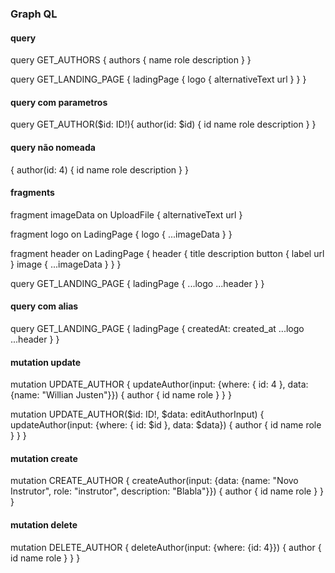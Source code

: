 ### Graph QL

#### query

query GET_AUTHORS {
  authors {
    name
    role
    description
  }
}

query GET_LANDING_PAGE {
  ladingPage {
    logo {
      alternativeText
      url
    }
  }
}

#### query com parametros

query GET_AUTHOR($id: ID!){
  author(id: $id) {
    id
    name
    role
    description
  }
}

#### query não nomeada

{
  author(id: 4) {
    id
    name
    role
    description
  }
}

#### fragments

fragment imageData on UploadFile {
   alternativeText
   url
}

fragment logo on LadingPage {
  logo {
      ...imageData
    }
}

fragment header on LadingPage {
  header {
      title
      description
      button {
        label
        url
      }
      image {
        ...imageData
      }
    }
}

query GET_LANDING_PAGE {
  ladingPage {
    ...logo
    ...header
  } 
}

#### query com alias

query GET_LANDING_PAGE {
  ladingPage {
    createdAt: created_at
    ...logo
    ...header
  } 
}

#### mutation update

mutation UPDATE_AUTHOR {
  updateAuthor(input: {where: { id: 4 }, data: {name: "Willian Justen"}}) {
    author {
    	id
      name
      role
  	}
  }
}

mutation UPDATE_AUTHOR($id: ID!, $data: editAuthorInput) {
  updateAuthor(input: {where: { id: $id }, data: $data}) {
    author {
    	id
      name
      role
  	}
  }
}

#### mutation create

mutation CREATE_AUTHOR {
  createAuthor(input: {data: {name: "Novo Instrutor", role: "instrutor", description: "Blabla"}}) {
    author {
      id
      name
      role
    }
  }
}


#### mutation delete

mutation DELETE_AUTHOR {
  deleteAuthor(input: {where: {id: 4}}) {
    author {
      id
      name
      role
    }
  }
}


